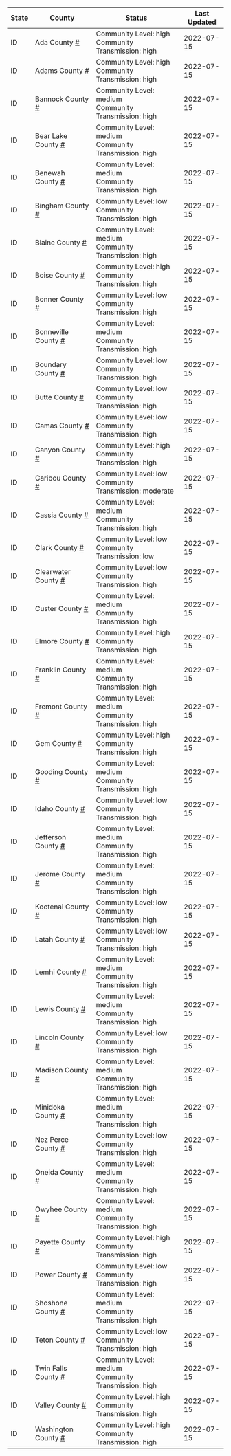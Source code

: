 State | County | Status | Last Updated
--- | --- | --- | --- 
ID | Ada County <a href="#ada_county">#</a> | <a name="ada_county"></a>Community Level: high<br/>Community Transmission: high | 2022-07-15
ID | Adams County <a href="#adams_county">#</a> | <a name="adams_county"></a>Community Level: high<br/>Community Transmission: high | 2022-07-15
ID | Bannock County <a href="#bannock_county">#</a> | <a name="bannock_county"></a>Community Level: medium<br/>Community Transmission: high | 2022-07-15
ID | Bear Lake County <a href="#bear_lake_county">#</a> | <a name="bear_lake_county"></a>Community Level: medium<br/>Community Transmission: high | 2022-07-15
ID | Benewah County <a href="#benewah_county">#</a> | <a name="benewah_county"></a>Community Level: medium<br/>Community Transmission: high | 2022-07-15
ID | Bingham County <a href="#bingham_county">#</a> | <a name="bingham_county"></a>Community Level: low<br/>Community Transmission: high | 2022-07-15
ID | Blaine County <a href="#blaine_county">#</a> | <a name="blaine_county"></a>Community Level: medium<br/>Community Transmission: high | 2022-07-15
ID | Boise County <a href="#boise_county">#</a> | <a name="boise_county"></a>Community Level: high<br/>Community Transmission: high | 2022-07-15
ID | Bonner County <a href="#bonner_county">#</a> | <a name="bonner_county"></a>Community Level: low<br/>Community Transmission: high | 2022-07-15
ID | Bonneville County <a href="#bonneville_county">#</a> | <a name="bonneville_county"></a>Community Level: medium<br/>Community Transmission: high | 2022-07-15
ID | Boundary County <a href="#boundary_county">#</a> | <a name="boundary_county"></a>Community Level: low<br/>Community Transmission: high | 2022-07-15
ID | Butte County <a href="#butte_county">#</a> | <a name="butte_county"></a>Community Level: low<br/>Community Transmission: high | 2022-07-15
ID | Camas County <a href="#camas_county">#</a> | <a name="camas_county"></a>Community Level: low<br/>Community Transmission: high | 2022-07-15
ID | Canyon County <a href="#canyon_county">#</a> | <a name="canyon_county"></a>Community Level: high<br/>Community Transmission: high | 2022-07-15
ID | Caribou County <a href="#caribou_county">#</a> | <a name="caribou_county"></a>Community Level: low<br/>Community Transmission: moderate | 2022-07-15
ID | Cassia County <a href="#cassia_county">#</a> | <a name="cassia_county"></a>Community Level: medium<br/>Community Transmission: high | 2022-07-15
ID | Clark County <a href="#clark_county">#</a> | <a name="clark_county"></a>Community Level: low<br/>Community Transmission: low | 2022-07-15
ID | Clearwater County <a href="#clearwater_county">#</a> | <a name="clearwater_county"></a>Community Level: low<br/>Community Transmission: high | 2022-07-15
ID | Custer County <a href="#custer_county">#</a> | <a name="custer_county"></a>Community Level: medium<br/>Community Transmission: high | 2022-07-15
ID | Elmore County <a href="#elmore_county">#</a> | <a name="elmore_county"></a>Community Level: high<br/>Community Transmission: high | 2022-07-15
ID | Franklin County <a href="#franklin_county">#</a> | <a name="franklin_county"></a>Community Level: medium<br/>Community Transmission: high | 2022-07-15
ID | Fremont County <a href="#fremont_county">#</a> | <a name="fremont_county"></a>Community Level: medium<br/>Community Transmission: high | 2022-07-15
ID | Gem County <a href="#gem_county">#</a> | <a name="gem_county"></a>Community Level: high<br/>Community Transmission: high | 2022-07-15
ID | Gooding County <a href="#gooding_county">#</a> | <a name="gooding_county"></a>Community Level: medium<br/>Community Transmission: high | 2022-07-15
ID | Idaho County <a href="#idaho_county">#</a> | <a name="idaho_county"></a>Community Level: low<br/>Community Transmission: high | 2022-07-15
ID | Jefferson County <a href="#jefferson_county">#</a> | <a name="jefferson_county"></a>Community Level: medium<br/>Community Transmission: high | 2022-07-15
ID | Jerome County <a href="#jerome_county">#</a> | <a name="jerome_county"></a>Community Level: medium<br/>Community Transmission: high | 2022-07-15
ID | Kootenai County <a href="#kootenai_county">#</a> | <a name="kootenai_county"></a>Community Level: low<br/>Community Transmission: high | 2022-07-15
ID | Latah County <a href="#latah_county">#</a> | <a name="latah_county"></a>Community Level: low<br/>Community Transmission: high | 2022-07-15
ID | Lemhi County <a href="#lemhi_county">#</a> | <a name="lemhi_county"></a>Community Level: medium<br/>Community Transmission: high | 2022-07-15
ID | Lewis County <a href="#lewis_county">#</a> | <a name="lewis_county"></a>Community Level: medium<br/>Community Transmission: high | 2022-07-15
ID | Lincoln County <a href="#lincoln_county">#</a> | <a name="lincoln_county"></a>Community Level: low<br/>Community Transmission: high | 2022-07-15
ID | Madison County <a href="#madison_county">#</a> | <a name="madison_county"></a>Community Level: medium<br/>Community Transmission: high | 2022-07-15
ID | Minidoka County <a href="#minidoka_county">#</a> | <a name="minidoka_county"></a>Community Level: medium<br/>Community Transmission: high | 2022-07-15
ID | Nez Perce County <a href="#nez_perce_county">#</a> | <a name="nez_perce_county"></a>Community Level: low<br/>Community Transmission: high | 2022-07-15
ID | Oneida County <a href="#oneida_county">#</a> | <a name="oneida_county"></a>Community Level: medium<br/>Community Transmission: high | 2022-07-15
ID | Owyhee County <a href="#owyhee_county">#</a> | <a name="owyhee_county"></a>Community Level: medium<br/>Community Transmission: high | 2022-07-15
ID | Payette County <a href="#payette_county">#</a> | <a name="payette_county"></a>Community Level: high<br/>Community Transmission: high | 2022-07-15
ID | Power County <a href="#power_county">#</a> | <a name="power_county"></a>Community Level: low<br/>Community Transmission: high | 2022-07-15
ID | Shoshone County <a href="#shoshone_county">#</a> | <a name="shoshone_county"></a>Community Level: medium<br/>Community Transmission: high | 2022-07-15
ID | Teton County <a href="#teton_county">#</a> | <a name="teton_county"></a>Community Level: low<br/>Community Transmission: high | 2022-07-15
ID | Twin Falls County <a href="#twin_falls_county">#</a> | <a name="twin_falls_county"></a>Community Level: medium<br/>Community Transmission: high | 2022-07-15
ID | Valley County <a href="#valley_county">#</a> | <a name="valley_county"></a>Community Level: high<br/>Community Transmission: high | 2022-07-15
ID | Washington County <a href="#washington_county">#</a> | <a name="washington_county"></a>Community Level: high<br/>Community Transmission: high | 2022-07-15
